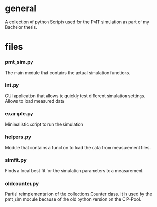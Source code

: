 # general
A collection of python Scripts used for the PMT simulation as part of my Bachelor thesis.
# files
### pmt_sim.py
The main module that contains the actual simulation functions.
### int.py
GUI application that allows to quickly test different simulation settings.
Allows to load measured data
### example.py
Minimalistic script to run the simulation
### helpers.py
Module that contains a function to load the data from measurement files.
### simfit.py
Finds a local best fit for the simulation parameters to a measurement.
### oldcounter.py
Partial reimplementation of the collections.Counter class.
It is used by the pmt_sim module because of the old python version on the CIP-Pool.
